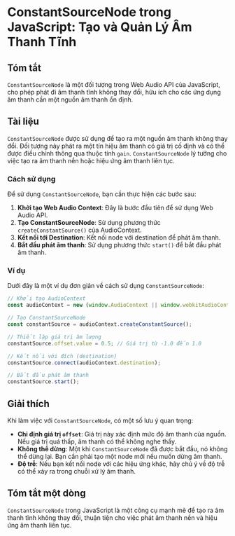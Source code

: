 <!--
Meta Description: # ConstantSourceNode trong JavaScript: Tạo và Quản Lý Âm Thanh Tĩnh ## Tóm tắt `ConstantSourceNode` là một đối tượng trong Web Audio API của JavaScrip...
Meta Keywords: thanh, constantsourcenode, một, tạo, dụng
-->

# ConstantSourceNode trong JavaScript: Tạo và Quản Lý Âm Thanh Tĩnh

## Tóm tắt
`ConstantSourceNode` là một đối tượng trong Web Audio API của JavaScript, cho phép phát đi âm thanh tĩnh không thay đổi, hữu ích cho các ứng dụng âm thanh cần một nguồn âm thanh ổn định.

## Tài liệu
`ConstantSourceNode` được sử dụng để tạo ra một nguồn âm thanh không thay đổi. Đối tượng này phát ra một tín hiệu âm thanh có giá trị cố định và có thể được điều chỉnh thông qua thuộc tính `gain`. `ConstantSourceNode` lý tưởng cho việc tạo ra âm thanh nền hoặc hiệu ứng âm thanh liên tục.

### Cách sử dụng
Để sử dụng `ConstantSourceNode`, bạn cần thực hiện các bước sau:

1. **Khởi tạo Web Audio Context**: Đây là bước đầu tiên để sử dụng Web Audio API.
2. **Tạo ConstantSourceNode**: Sử dụng phương thức `createConstantSource()` của AudioContext.
3. **Kết nối tới Destination**: Kết nối node với destination để phát âm thanh.
4. **Bắt đầu phát âm thanh**: Sử dụng phương thức `start()` để bắt đầu phát âm thanh.

### Ví dụ
Dưới đây là một ví dụ đơn giản về cách sử dụng `ConstantSourceNode`:

```javascript
// Khởi tạo AudioContext
const audioContext = new (window.AudioContext || window.webkitAudioContext)();

// Tạo ConstantSourceNode
const constantSource = audioContext.createConstantSource();

// Thiết lập giá trị âm lượng
constantSource.offset.value = 0.5; // Giá trị từ -1.0 đến 1.0

// Kết nối với đích (destination)
constantSource.connect(audioContext.destination);

// Bắt đầu phát âm thanh
constantSource.start();
```

## Giải thích
Khi làm việc với `ConstantSourceNode`, có một số lưu ý quan trọng:

- **Chỉ định giá trị `offset`**: Giá trị này xác định mức độ âm thanh của nguồn. Nếu giá trị quá thấp, âm thanh có thể không nghe thấy.
- **Không thể dừng**: Một khi `ConstantSourceNode` đã được bắt đầu, nó không thể dừng lại. Bạn cần phải tạo một node mới nếu muốn dừng âm thanh.
- **Độ trễ**: Nếu bạn kết nối node với các hiệu ứng khác, hãy chú ý về độ trễ có thể xảy ra trong chuỗi xử lý âm thanh.

## Tóm tắt một dòng
`ConstantSourceNode` trong JavaScript là một công cụ mạnh mẽ để tạo ra âm thanh tĩnh không thay đổi, thuận tiện cho việc phát âm thanh nền và hiệu ứng âm thanh liên tục.